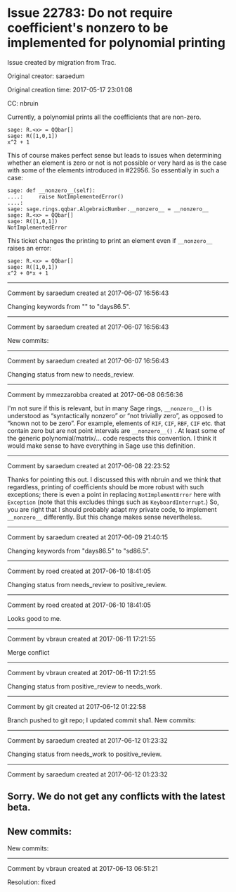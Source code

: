 # Issue 22783: Do not require coefficient's __nonzero__ to be implemented for polynomial printing

Issue created by migration from Trac.

Original creator: saraedum

Original creation time: 2017-05-17 23:01:08

CC:  nbruin

Currently, a polynomial prints all the coefficients that are non-zero.

```
sage: R.<x> = QQbar[]
sage: R([1,0,1])
x^2 + 1
```


This of course makes perfect sense but leads to issues when determining whether an element is zero or not is not possible or very hard as is the case with some of the elements introduced in #22956. So essentially in such a case:

```
sage: def __nonzero__(self):
....:     raise NotImplementedError()
....: 
sage: sage.rings.qqbar.AlgebraicNumber.__nonzero__ = __nonzero__
sage: R.<x> = QQbar[]
sage: R([1,0,1])
NotImplementedError
```


This ticket changes the printing to print an element even if `__nonzero__` raises an error:

```
sage: R.<x> = QQbar[]
sage: R([1,0,1])
x^2 + 0*x + 1
```



---

Comment by saraedum created at 2017-06-07 16:56:43

Changing keywords from "" to "days86.5".


---

Comment by saraedum created at 2017-06-07 16:56:43

New commits:


---

Comment by saraedum created at 2017-06-07 16:56:43

Changing status from new to needs_review.


---

Comment by mmezzarobba created at 2017-06-08 06:56:36

I'm not sure if this is relevant, but in many Sage rings, `__nonzero__()` is understood as “syntactically nonzero” or “not trivially zero”, as opposed to “known not to be zero”. For example, elements of `RIF`, `CIF`, `RBF`, `CIF` etc. that contain zero but are not point intervals are `__nonzero__()` . At least some of the generic polynomial/matrix/... code respects this convention. I think it would make sense to have everything in Sage use this definition.


---

Comment by saraedum created at 2017-06-08 22:23:52

Thanks for pointing this out. I discussed this with nbruin and we think that regardless, printing of coefficients should be more robust with such exceptions; there is even a point in replacing `NotImplementError` here with `Exception` (note that this excludes things such as `KeyboardInterrupt`.)
So, you are right that I should probably adapt my private code, to implement `__nonzero__` differently. But this change makes sense nevertheless.


---

Comment by saraedum created at 2017-06-09 21:40:15

Changing keywords from "days86.5" to "sd86.5".


---

Comment by roed created at 2017-06-10 18:41:05

Changing status from needs_review to positive_review.


---

Comment by roed created at 2017-06-10 18:41:05

Looks good to me.


---

Comment by vbraun created at 2017-06-11 17:21:55

Merge conflict


---

Comment by vbraun created at 2017-06-11 17:21:55

Changing status from positive_review to needs_work.


---

Comment by git created at 2017-06-12 01:22:58

Branch pushed to git repo; I updated commit sha1. New commits:


---

Comment by saraedum created at 2017-06-12 01:23:32

Changing status from needs_work to positive_review.


---

Comment by saraedum created at 2017-06-12 01:23:32

Sorry. We do not get any conflicts with the latest beta.
----
New commits:
----
New commits:


---

Comment by vbraun created at 2017-06-13 06:51:21

Resolution: fixed
